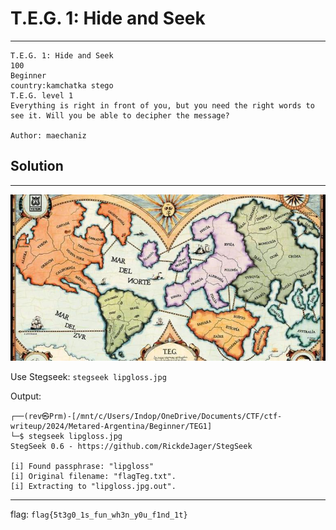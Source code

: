 # T.E.G. 1: Hide and Seek

---
```
T.E.G. 1: Hide and Seek
100
Beginner
country:kamchatka stego
T.E.G. level 1
Everything is right in front of you, but you need the right words to see it. Will you be able to decipher the message?

Author: maechaniz
```
## Solution

---
![chall](lipgloss.jpg)

Use Stegseek: 
`stegseek lipgloss.jpg`

Output:
```
┌──(rev㉿Prm)-[/mnt/c/Users/Indop/OneDrive/Documents/CTF/ctf-writeup/2024/Metared-Argentina/Beginner/TEG1]
└─$ stegseek lipgloss.jpg 
StegSeek 0.6 - https://github.com/RickdeJager/StegSeek

[i] Found passphrase: "lipgloss"
[i] Original filename: "flagTeg.txt".
[i] Extracting to "lipgloss.jpg.out".
```
---

flag: `flag{5t3g0_1s_fun_wh3n_y0u_f1nd_1t}`